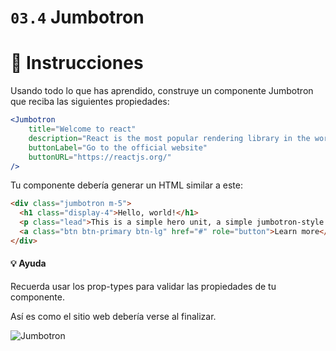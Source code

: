 # `03.4` Jumbotron

# :speech_balloon: Instrucciones

Usando todo lo que has aprendido, construye un componente Jumbotron que reciba las siguientes propiedades:

```jsx
<Jumbotron
    title="Welcome to react"
    description="React is the most popular rendering library in the world"
    buttonLabel="Go to the official website"
    buttonURL="https://reactjs.org/"
/>
```

Tu componente debería generar un HTML similar a este:

```html
<div class="jumbotron m-5">
  <h1 class="display-4">Hello, world!</h1>
  <p class="lead">This is a simple hero unit, a simple jumbotron-style component for calling extra attention to featured content or information.</p>
  <a class="btn btn-primary btn-lg" href="#" role="button">Learn more</a>
</div>
```

#### :bulb: Ayuda
Recuerda usar los prop-types para validar las propiedades de tu componente.

Así es como el sitio web debería verse al finalizar.

![Jumbotron](https://ucarecdn.com/d376101b-6af1-45cb-97fc-ee246ee312d3/)
